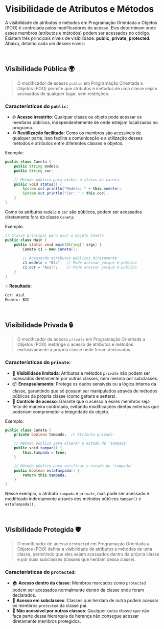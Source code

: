 # Visibilidade de Atributos e Métodos
A visibilidade de atributos e métodos em Programação Orientada a Objetos (POO) é controlada pelos modificadores de acesso. Eles determinam onde esses membros (atributos e métodos) podem ser acessados no código. Existem três principais níveis de visibilidade: **public**, **private**, **protected**. Abaixo, detalho cada um desses níveis:

<br>

## Visibilidade Pública 🌍
> O modificador de acesso `public` em Programação Orientada a Objetos (POO) permite que atributos e métodos de uma classe sejam acessados de qualquer lugar, sem restrições. 

### Características do `public`:
- 🌐 **Acesso irrestrito**: Qualquer classe ou objeto pode acessar os membros públicos, independentemente de onde estejam localizados no programa.
- ♻️ **Reutilização facilitada**: Como os membros são acessíveis de qualquer parte, isso facilita a comunicação e a utilização desses métodos e atributos entre diferentes classes e objetos.

Exemplo:
```java
public class Caneta {
    public String modelo;
    public String cor;

    // Método público para exibir o status da caneta
    public void status() {
        System.out.println("Modelo: " + this.modelo);
        System.out.println("Cor: " + this.cor);
    }
}
``` 

Como os atributos `modelo` e `cor` são públicos, podem ser acessados diretamente fora da classe `Caneta`:  

Exemplo:

```java
// Classe principal para usar o objeto Caneta
public class Main {
    public static void main(String[] args) {
        Caneta c1 = new Caneta();
        
        // Acessando atributos públicos diretamente
        c1.modelo = "Bic";  // Pode acessar porque é público
        c1.cor = "Azul";    // Pode acessar porque é público
    }
}
``` 

💡 **Resultado:**
```java
Cor: Azul
Modelo: BIC
```

<br>

## Visibilidade Privada 🔒
> O modificador de acesso `private` em Programação Orientada a Objetos (POO) restringe o acesso de atributos e métodos exclusivamente à própria classe onde foram declarados.

### Características do `private`:
- 🚫 **Visibilidade limitada**: Atributos e métodos `private` não podem ser acessados diretamente por outras classes, nem mesmo por subclasses.
- 📦 **Encapsulamento**: Protege os dados sensíveis ou a lógica interna da classe, garantindo que só possam ser manipulados através de métodos públicos da própria classe (como getters e setters).
- 🔐 **Controle de acesso**: Garante que o acesso a esses membros seja feito de maneira controlada, evitando modificações diretas externas que poderiam comprometer a integridade do objeto.

Exemplo:
```java
public class Caneta {
    private boolean tampada;  // Atributo privado

    // Método público para alterar o estado de 'tampada'
    public void tampar() {
        this.tampada = true;
    }

    // Método público para verificar o estado de 'tampada'
    public boolean estaTampada() {
        return this.tampada;
    }
}
``` 
Nesse exemplo, o atributo `tampada` é `private`, mas pode ser acessado e modificado indiretamente através dos métodos públicos `tampar()` e `estaTampada()`.

<br>

## Visibilidade Protegida 🛡️
> O modificador de acesso `protected` em Programação Orientada a Objetos (POO) define a visibilidade de atributos e métodos de uma classe, permitindo que eles sejam acessados dentro da própria classe e por suas subclasses (classes que herdam dessa classe). 

### Características do `protected`:
- 🏠 **Acesso dentro da classe**: Membros marcados como `protected` podem ser acessados normalmente dentro da classe onde foram declarados.
- 🧬 **Acesso em subclasses**: Classes que herdam de outra podem acessar os membros `protected` da classe pai.
- 🚧 **Não acessível por outras classes**: Qualquer outra classe que não faça parte dessa hierarquia de herança não consegue acessar diretamente membros protegidos.

